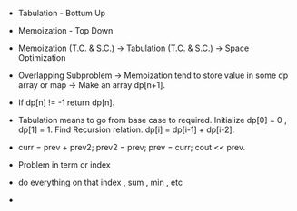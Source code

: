 - Tabulation - Bottum Up
- Memoization - Top Down

- Memoization (T.C. & S.C.) -> Tabulation (T.C. & S.C.) -> Space Optimization

- Overlapping Subproblem -> Memoization tend to store value in some dp array or map -> Make an array dp[n+1].
- If dp[n] != -1 return dp[n].

- Tabulation means to go from base case to required. Initialize dp[0] = 0 , dp[1] = 1. Find Recursion relation. dp[i] = dp[i-1] + dp[i-2].
- curr = prev + prev2; prev2 = prev; prev = curr; cout << prev.

- Problem in term or index
- do everything on that index , sum , min , etc
- 